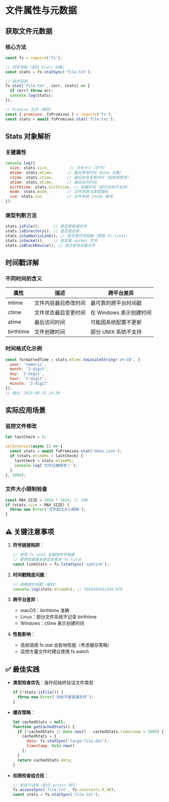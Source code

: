 # 文件属性与元数据

## 获取文件元数据
### 核心方法
```js
const fs = require('fs');

// 同步获取（返回 Stats 对象）
const stats = fs.statSync('file.txt');

// 异步回调
fs.stat('file.txt', (err, stats) => {
  if (err) throw err;
  console.log(stats);
});

// Promise 方式（推荐）
const { promises: fsPromises } = require('fs');
const stats = await fsPromises.stat('file.txt');
```

## Stats 对象解析
### 关键属性
```js
console.log({
  size: stats.size,         // 文件大小（字节）
  mtime: stats.mtime,      // 最后修改时间（Date 对象）
  ctime: stats.ctime,      // 最后状态变更时间（如权限修改）
  atime: stats.atime,      // 最后访问时间
  birthtime: stats.birthtime, // 创建时间（部分系统不支持）
  mode: stats.mode,        // 文件权限与类型编码
  ino: stats.ino           // 文件系统 inode 编号
});
```

### 类型判断方法
```js
stats.isFile();      // 是否是普通文件
stats.isDirectory(); // 是否是目录
stats.isSymbolicLink(); // 是否是符号链接（需用 fs.lstat）
stats.isSocket();    // 是否是 socket 文件
stats.isBlockDevice(); // 是否是块设备文件
```

## 时间戳详解
### 不同时间的含义
| 属性     | 描述                          | 跨平台差异                  |
|----------|-------------------------------|----------------------------|
| mtime    | 文件内容最后修改时间          | 最可靠的跨平台时间戳        |
| ctime    | 文件状态最后变更时间          | 在 Windows 表示创建时间     |
| atime    | 最后访问时间                  | 可能因系统配置不更新        |
| birthtime| 文件创建时间                  | 部分 UNIX 系统不支持        |

### 时间格式化示例
```js
const formattedTime = stats.mtime.toLocaleString('zh-CN', {
  year: 'numeric',
  month: '2-digit',
  day: '2-digit',
  hour: '2-digit',
  minute: '2-digit'
});
// 输出：2023-08-15 14:30
```

## 实际应用场景
### 监控文件修改
```js
let lastCheck = 0;

setInterval(async () => {
  const stats = await fsPromises.stat('data.json');
  if (stats.mtimeMs > lastCheck) {
    lastCheck = stats.mtimeMs;
    console.log('文件已被修改！');
  }
}, 1000);
```

### 文件大小限制检查
```js
const MAX_SIZE = 1024 * 1024; // 1MB
if (stats.size > MAX_SIZE) {
  throw new Error('文件超过大小限制');
}
```

## ⚠️ 关键注意事项
1. **符号链接陷阱**：
   ```js
   // 使用 fs.stat 会跟随符号链接
   // 要获取链接本身信息需用 fs.lstat
   const linkStats = fs.lstatSync('symlink');
   ```

2. **时间戳精度问题**：
   ```js
   // 高精度时间戳（毫秒）
   console.log(stats.mtimeMs); // 1689345612345.678
   ```

3. **跨平台差异**：
   - macOS：birthtime 准确
   - Linux：部分文件系统不记录 birthtime
   - Windows：ctime 表示创建时间

4. **性能影响**：
   - 高频调用 fs.stat 会影响性能（考虑缓存策略）
   - 监控大量文件时建议使用 fs.watch

## ✅ 最佳实践
- **类型检查优先**：操作前始终验证文件类型
  ```js
  if (!stats.isFile()) {
    throw new Error('目标不是普通文件');
  }
  ```
- **缓存策略**：
  ```js
  let cachedStats = null;
  function getCachedStats() {
    if (!cachedStats || Date.now() - cachedStats.timestamp > 5000) {
      cachedStats = {
        data: fs.statSync('large-file.dat'),
        timestamp: Date.now()
      };
    }
    return cachedStats.data;
  }
  ```
- **权限检查组合技**：
  ```js
  // 检查可读性（配合 access API）
  fs.accessSync('file.txt', fs.constants.R_OK);
  const stats = fs.statSync('file.txt');
  ```
